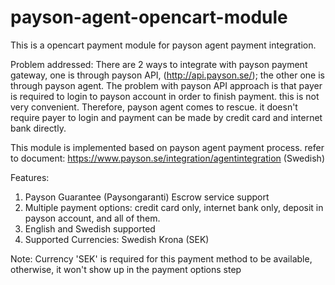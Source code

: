 payson-agent-opencart-module
============================

This is a opencart payment module for payson agent payment integration.

Problem addressed: There are 2 ways to integrate with payson payment gateway, one is through payson API, (http://api.payson.se/);
the other one is through payson agent.
The problem with payson API approach is that payer is required to login to payson account in order to finish payment. this is not very convenient.
Therefore, payson agent comes to rescue. it doesn't require payer to login and payment can be made by credit card and internet bank directly.

This module is implemented based on payson agent payment process. refer to document: https://www.payson.se/integration/agentintegration (Swedish)

Features:
1) Payson Guarantee (Paysongaranti) Escrow service support
2) Multiple payment options:  credit card only, internet bank only, deposit in payson account, and all of them.
3) English and Swedish supported
4) Supported Currencies: Swedish Krona (SEK)


Note: Currency 'SEK' is required for this payment method to be available, otherwise, it won't show up in the payment options step